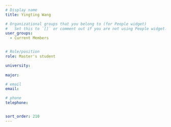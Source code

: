 ```yaml
---
# Display name
title: Yingting Wang

# Organizational groups that you belong to (for People widget)
#   Set this to `[]` or comment out if you are not using People widget.
user_groups:
  - Current Members


# Role/position
role: Master's student      

university: 
  
major: 

# email 
email:

# phone 
telephone:


sort_order: 210
---
```



